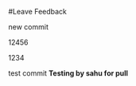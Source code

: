 #Leave Feedback

<div id="feedback-container"></div>

new commit

12456

1234

test commit
**Testing by sahu for pull**
